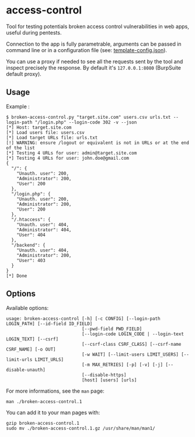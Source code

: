 # access-control

Tool for testing potentials broken access control vulnerabilities in web apps, useful during pentests.

Connection to the app is fully parametrable, arguments can be passed in command line or in a configuration file (see: [template-config.json](./template-config.json)).

You can use a proxy if needed to see all the requests sent by the tool and inspect precisely the response. By default it's `127.0.0.1:8080` (BurpSuite default proxy).

## Usage

Example :
```
$ broken-access-control.py "target.site.com" users.csv urls.txt --login-path "/login.php" --login-code 302 -v --json
[*] Host: target.site.com
[*] Load users file: users.csv
[*] Load target URLs file: urls.txt
[!] WARNING: ensure /logout or equivalent is not in URLs or at the end of the list
[*] Testing 4 URLs for user: admin@target.site.com
[*] Testing 4 URLs for user: john.doe@gmail.com
{
  "/": {
    "Unauth. user": 200,
    "Administrator": 200,
    "User": 200
  },
  "/login.php": {
    "Unauth. user": 200,
    "Administrator": 200,
    "User": 200
  },
  "/.htaccess": {
    "Unauth. user": 404,
    "Administrator": 404,
    "User": 404
  },
  "/backend": {
    "Unauth. user": 404,
    "Administrator": 200,
    "User": 403
  }
}
[*] Done
```

## Options

Available options:
```
usage: broken-access-control [-h] [-c CONFIG] [--login-path LOGIN_PATH] [--id-field ID_FIELD]
                             [--pwd-field PWD_FIELD]
                             [--login-code LOGIN_CODE | --login-text LOGIN_TEXT] [--csrf]
                             [--csrf-class CSRF_CLASS] [--csrf-name CSRF_NAME] [-o OUT]
                             [-w WAIT] [--limit-users LIMIT_USERS] [--limit-urls LIMIT_URLS]
                             [-m MAX_RETRIES] [-p] [-v] [-j] [--disable-unauth]
                             [--disable-https]
                             [host] [users] [urls]
```

For more informations, see the `man` page:
```
man ./broken-access-control.1
```

You can add it to your man pages with:
```
gzip broken-access-control.1
sudo mv ./broken-access-control.1.gz /usr/share/man/man1/
```
